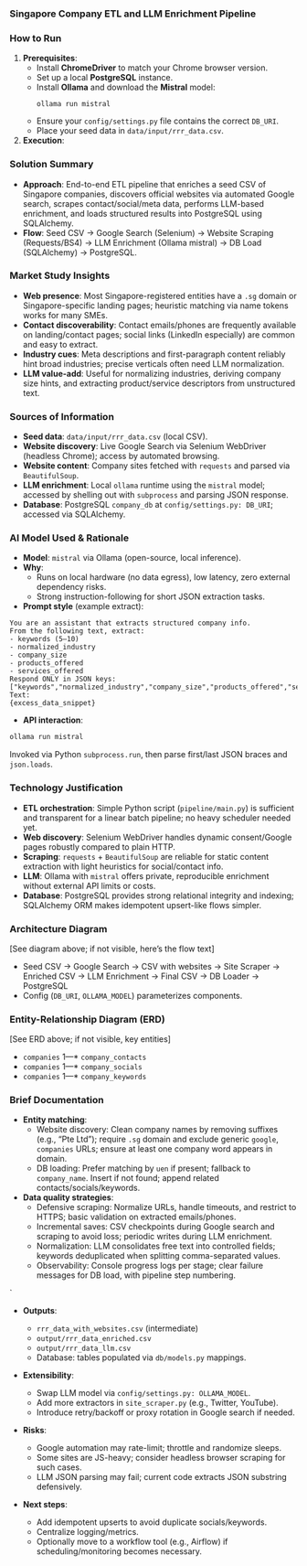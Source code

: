 ### Singapore Company ETL and LLM Enrichment Pipeline

### How to Run

1. **Prerequisites**:
   * Install **ChromeDriver** to match your Chrome browser version.
   * Set up a local **PostgreSQL** instance.
   * Install **Ollama** and download the **Mistral** model:
     ```
     ollama run mistral
     ```
   * Ensure your `config/settings.py` file contains the correct `DB_URI`.
   * Place your seed data in `data/input/rrr_data.csv`.
2. **Execution**:


### Solution Summary
- **Approach**: End-to-end ETL pipeline that enriches a seed CSV of Singapore companies, discovers official websites via automated Google search, scrapes contact/social/meta data, performs LLM-based enrichment, and loads structured results into PostgreSQL using SQLAlchemy.
- **Flow**: Seed CSV → Google Search (Selenium) → Website Scraping (Requests/BS4) → LLM Enrichment (Ollama mistral) → DB Load (SQLAlchemy) → PostgreSQL.

### Market Study Insights
- **Web presence**: Most Singapore-registered entities have a `.sg` domain or Singapore-specific landing pages; heuristic matching via name tokens works for many SMEs.
- **Contact discoverability**: Contact emails/phones are frequently available on landing/contact pages; social links (LinkedIn especially) are common and easy to extract.
- **Industry cues**: Meta descriptions and first-paragraph content reliably hint broad industries; precise verticals often need LLM normalization.
- **LLM value-add**: Useful for normalizing industries, deriving company size hints, and extracting product/service descriptors from unstructured text.

### Sources of Information
- **Seed data**: `data/input/rrr_data.csv` (local CSV).
- **Website discovery**: Live Google Search via Selenium WebDriver (headless Chrome); access by automated browsing.
- **Website content**: Company sites fetched with `requests` and parsed via `BeautifulSoup`.
- **LLM enrichment**: Local `ollama` runtime using the `mistral` model; accessed by shelling out with `subprocess` and parsing JSON response.
- **Database**: PostgreSQL `company_db` at `config/settings.py: DB_URI`; accessed via SQLAlchemy.

### AI Model Used & Rationale
- **Model**: `mistral` via Ollama (open-source, local inference).
- **Why**:
  - Runs on local hardware (no data egress), low latency, zero external dependency risks.
  - Strong instruction-following for short JSON extraction tasks.
- **Prompt style** (example extract):
```text
You are an assistant that extracts structured company info.
From the following text, extract:
- keywords (5–10)
- normalized_industry
- company_size
- products_offered
- services_offered
Respond ONLY in JSON keys:
["keywords","normalized_industry","company_size","products_offered","services_offered"]
Text:
{excess_data_snippet}
```
- **API interaction**:
```bash
ollama run mistral
```
Invoked via Python `subprocess.run`, then parse first/last JSON braces and `json.loads`.

### Technology Justification
- **ETL orchestration**: Simple Python script (`pipeline/main.py`) is sufficient and transparent for a linear batch pipeline; no heavy scheduler needed yet.
- **Web discovery**: Selenium WebDriver handles dynamic consent/Google pages robustly compared to plain HTTP.
- **Scraping**: `requests` + `BeautifulSoup` are reliable for static content extraction with light heuristics for social/contact info.
- **LLM**: Ollama with `mistral` offers private, reproducible enrichment without external API limits or costs.
- **Database**: PostgreSQL provides strong relational integrity and indexing; SQLAlchemy ORM makes idempotent upsert-like flows simpler.

### Architecture Diagram
[See diagram above; if not visible, here’s the flow text]
- Seed CSV → Google Search → CSV with websites → Site Scraper → Enriched CSV → LLM Enrichment → Final CSV → DB Loader → PostgreSQL
- Config (`DB_URI`, `OLLAMA_MODEL`) parameterizes components.

### Entity-Relationship Diagram (ERD)
[See ERD above; if not visible, key entities]
- `companies` 1—* `company_contacts`
- `companies` 1—* `company_socials`
- `companies` 1—* `company_keywords`

### Brief Documentation
- **Entity matching**:
  - Website discovery: Clean company names by removing suffixes (e.g., “Pte Ltd”); require `.sg` domain and exclude generic `google`, `companies` URLs; ensure at least one company word appears in domain.
  - DB loading: Prefer matching by `uen` if present; fallback to `company_name`. Insert if not found; append related contacts/socials/keywords.
- **Data quality strategies**:
  - Defensive scraping: Normalize URLs, handle timeouts, and restrict to HTTPS; basic validation on extracted emails/phones.
  - Incremental saves: CSV checkpoints during Google search and scraping to avoid loss; periodic writes during LLM enrichment.
  - Normalization: LLM consolidates free text into controlled fields; keywords deduplicated when splitting comma-separated values.
  - Observability: Console progress logs per stage; clear failure messages for DB load, with pipeline step numbering.

`
- **Outputs**:
  - `rrr_data_with_websites.csv` (intermediate)
  - `output/rrr_data_enriched.csv`
  - `output/rrr_data_llm.csv`
  - Database: tables populated via `db/models.py` mappings.

- **Extensibility**:
  - Swap LLM model via `config/settings.py: OLLAMA_MODEL`.
  - Add more extractors in `site_scraper.py` (e.g., Twitter, YouTube).
  - Introduce retry/backoff or proxy rotation in Google search if needed.

- **Risks**:
  - Google automation may rate-limit; throttle and randomize sleeps.
  - Some sites are JS-heavy; consider headless browser scraping for such cases.
  - LLM JSON parsing may fail; current code extracts JSON substring defensively.

- **Next steps**:
  - Add idempotent upserts to avoid duplicate socials/keywords.
  - Centralize logging/metrics.
  - Optionally move to a workflow tool (e.g., Airflow) if scheduling/monitoring becomes necessary.
